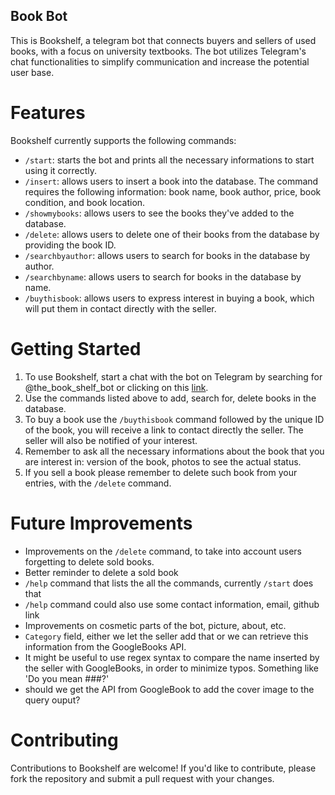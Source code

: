 ## Book Bot

This is Bookshelf, a telegram bot that connects buyers and sellers of used books, with a focus on university textbooks. The bot utilizes Telegram's chat functionalities to simplify communication and increase the potential user base.

# Features

Bookshelf currently supports the following commands:

- `/start`: starts the bot and prints all the necessary informations to start using it correctly.
- `/insert`: allows users to insert a book into the database. The command requires the following information: book name, book author, price, book condition, and book location.
- `/showmybooks`: allows users to see the books they've added to the database.
- `/delete`: allows users to delete one of their books from the database by providing the book ID.
- `/searchbyauthor`: allows users to search for books in the database by author.
- `/searchbyname`: allows users to search for books in the database by name.
- `/buythisbook`: allows users to express interest in buying a book, which will put them in contact directly with the seller.

# Getting Started

1. To use Bookshelf, start a chat with the bot on Telegram by searching for @the_book_shelf_bot or clicking on this [link](https://t.me/the_book_shelf_bot/).
2. Use the commands listed above to add, search for, delete books in the database.
3. To buy a book use the `/buythisbook` command followed by the unique ID of the book, you will receive a link to contact directly the seller. The seller will also be notified of your interest.
4. Remember to ask all the necessary informations about the book that you are interest in: version of the book, photos to see the actual status.
5. If you sell a book please remember to delete such book from your entries, with the `/delete` command.

# Future Improvements

- Improvements on the `/delete` command, to take into account users forgetting to delete sold books.
- Better reminder to delete a sold book
- `/help` command that lists the all the commands, currently `/start` does that
- `/help` command could also use some contact information, email, github link
- Improvements on cosmetic parts of the bot, picture, about, etc.
- `Category` field, either we let the seller add that or we can retrieve this information from the GoogleBooks API.
- It might be useful to use regex syntax to compare the name inserted by the seller with GoogleBooks, in order to minimize typos. Something like 'Do you mean ###?'
- should we get the API from GoogleBook to add the cover image to the query ouput?

# Contributing

Contributions to Bookshelf are welcome! If you'd like to contribute, please fork the repository and submit a pull request with your changes.
